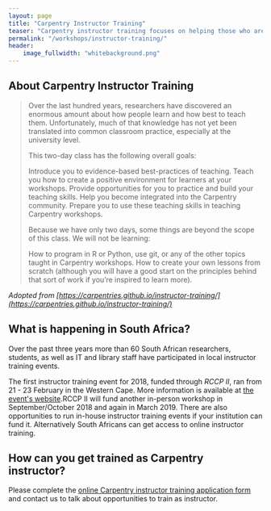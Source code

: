 ```yaml
---
layout: page
title: "Carpentry Instructor Training"
teaser: "Carpentry instructor training focuses on helping those who are already familiar with programming and data analysis tools, to teach better. Specifically to novices."
permalink: "/workshops/instructor-training/"
header:
    image_fullwidth: "whitebackground.png"
---
```


## About Carpentry Instructor Training

> Over the last hundred years, researchers have discovered an enormous amount about how people learn and how best to teach them. Unfortunately, much of that knowledge has not yet been translated into common classroom practice, especially at the university level.
>
>This two-day class has the following overall goals:
>
>    Introduce you to evidence-based best-practices of teaching.
>    Teach you how to create a positive environment for learners at your workshops.
>    Provide opportunities for you to practice and build your teaching skills.
>    Help you become integrated into the Carpentry community.
>    Prepare you to use these teaching skills in teaching Carpentry workshops.
>
>Because we have only two days, some things are beyond the scope of this class. We will not be learning:
>
>    How to program in R or Python, use git, or any of the other topics taught in Carpentry workshops.
>    How to create your own lessons from scratch (although you will have a good start on the principles behind that sort of work if you’re inspired to learn more).

<em>Adopted from [https://carpentries.github.io/instructor-training/](https://carpentries.github.io/instructor-training/)</em>

## What is happening in South Africa?

Over the past three years more than 60 South African researchers, students, as well as IT and library 
staff have participated in local instructor training events.

The first instructor training event for 2018, funded through <em>RCCP II</em>, ran from 21 - 23 February
in the Western Cape. More information is available at [the event's website](https://tenet-rccpii.github.io/2018-02-21-South-Africa-ttt/).RCCP II will fund another in-person workshop in September/October 2018 and again in March 2019. There are also opportunities to run in-house instructor training events if your institution can fund it. Alternatively South Africans can get access to online instructor training.

## How can you get trained as Carpentry instructor?

Please complete the [online Carpentry instructor training application form](https://amy.software-carpentry.org/forms/request_training/)
 and contact us to talk about opportunities to train as instructor. 
